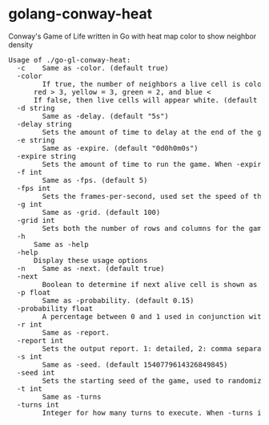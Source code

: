 # golang-conway-heat
Conway's Game of Life written in Go with heat map color to show neighbor density 


<pre>Usage of ./go-gl-conway-heat:
  -c	Same as -color. (default true)
  -color
    	If true, the number of neighbors a live cell is colored:
      red &gt; 3, yellow = 3, green = 2, and blue &lt; 
      If false, then live cells will appear white. (default true)
  -d string
    	Same as -delay. (default &quot;5s&quot;)
  -delay string
    	Sets the amount of time to delay at the end of the game. (default &quot;5s&quot;)
  -e string
    	Same as -expire. (default &quot;0d0h0m0s&quot;)
  -expire string
    	Sets the amount of time to run the game. When -expire is a zero duration, it removes any time constraint. (default &quot;0d0h0m0s&quot;)
  -f int
    	Same as -fps. (default 5)
  -fps int
    	Sets the frames-per-second, used set the speed of the simulation. (default 5)
  -g int
    	Same as -grid. (default 100)
  -grid int
    	Sets both the number of rows and columns for the game grid. (default 100)
  -h  
      Same as -help
  -help
      Display these usage options
  -n	Same as -next. (default true)
  -next
    	Boolean to determine if next alive cell is shown as a purple color.  (default true)
  -p float
    	Same as -probability. (default 0.15)
  -probability float
    	A percentage between 0 and 1 used in conjunction with the -seed to determine if a cell starts alive. For example, 0.15 means each cell has a 15% probability of starting alive. (default 0.15)
  -r int
    	Same as -report.
  -report int
    	Sets the output report. 1: detailed, 2: comma separated, 3: space separated, 4: round number and alive percentage. The default is no output.
  -s int
    	Same as -seed. (default 1540779614326849845)
  -seed int
    	Sets the starting seed of the game, used to randomize the initial state. (default 1540779614326849845)
  -t int
    	Same as -turns
  -turns int
    	Integer for how many turns to execute. When -turns is zero, it removes any constraint on the number of turns.
</pre>
